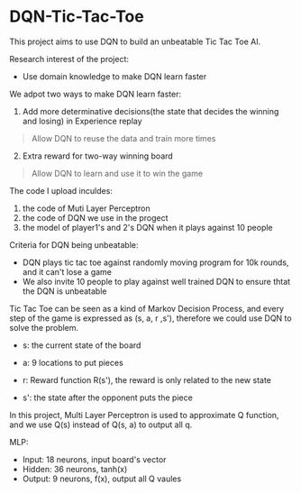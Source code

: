 # DQN-Tic-Tac-Toe
This project aims to use DQN to build an unbeatable Tic Tac Toe AI. 

Research interest of the project:
+ Use domain knowledge to make DQN learn faster

We adpot two ways to make DQN learn faster:
1. Add more determinative decisions(the state that decides the winning and losing) in Experience replay
> Allow DQN to reuse the data and train more times
2. Extra reward for two-way winning board 
> Allow DQN to learn and use it to win the game

The code I upload inculdes:
1. the code of Muti Layer Perceptron
2. the code of DQN we use in the progect
3. the model of player1's and 2's DQN when it plays against 10 people

Criteria for DQN being unbeatable:
+ DQN plays tic tac toe against randomly moving program for 10k rounds, and it can't lose a game
+ We also invite 10 people to play against well trained DQN to ensure thtat the DQN is unbeatable


Tic Tac Toe can be seen as a kind of Markov Decision Process, and every step of the game is expressed as (s, a, r ,s'), therefore we could use DQN to solve the problem.

+ s: the current state of the board

+ a: 9 locations to put pieces

+ r: Reward function R(s'), the reward is only related to the new state

+ s': the state after the opponent puts the piece

In this project, Multi Layer Perceptron is used to approximate Q function, and we use Q(s) instead of Q(s, a) to output all q.

MLP:
+ Input: 18 neurons, input board's vector
+ Hidden: 36 neurons, tanh(x)
+ Output: 9 neurons, f(x), output all Q vaules 
 







